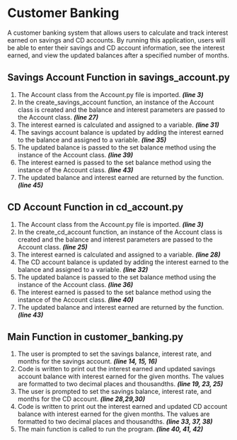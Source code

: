 # Customer Banking
A customer banking system that allows users to calculate and track interest earned on savings and CD accounts. By running this application, users will be able to enter their savings and CD account information, see the interest earned, and view the updated balances after a specified number of months.

## Savings Account Function in savings_account.py
1. The Account class from the Account.py file is imported. **_(line 3)_**
2. In the create_savings_account function, an instance of the Account class is created and the balance and interest parameters are passed to the Account class. **_(line 27)_**
3. The interest earned is calculated and assigned to a variable. **_(line 31)_**
4. The savings account balance is updated by adding the interest earned to the balance and assigned to a variable. **_(line 35)_**
5. The updated balance is passed to the set balance method using the instance of the Account class. **_(line 39)_**
6. The interest earned is passed to the set balance method using the instance of the Account class. **_(line 43)_**
7. The updated balance and interest earned are returned by the function. **_(line 45)_**

## CD Account Function in cd_account.py
1. The Account class from the Account.py file is imported. **_(line 3)_**
2. In the create_cd_account function, an instance of the Account class is created and the balance and interest parameters are passed to the Account class. **_(line 25)_**
3. The interest earned is calculated and assigned to a variable. **_(line 28)_**
4. The CD account balance is updated by adding the interest earned to the balance and assigned to a variable. **_(line 32)_**
5. The updated balance is passed to the set balance method using the instance of the Account class. **_(line 36)_**
6. The interest earned is passed to the set balance method using the instance of the Account class. **_(line 40)_**
7. The updated balance and interest earned are returned by the function. **_(line 43)_**

## Main Function in customer_banking.py
1. The user is prompted to set the savings balance, interest rate, and months for the savings account. **_(line 14, 15, 16)_**
2. Code is written to print out the interest earned and updated savings account balance with interest earned for the given months. The values are formatted to two decimal places and thousandths. **_(line 19, 23, 25)_**
3. The user is prompted to set the savings balance, interest rate, and months for the CD account. **_(line 28,29,30)_**
4. Code is written to print out the interest earned and updated CD account balance with interest earned for the given months. The values are formatted to two decimal places and thousandths. **_(line 33, 37, 38)_**
5. The main function is called to run the program. **_(line 40, 41, 42)_**